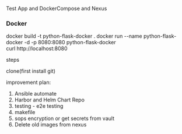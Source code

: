


Test App and DockerCompose and Nexus
### Docker
docker build -t python-flask-docker .
docker run --name python-flask-docker   -d -p 8080:8080 python-flask-docker  
curl http://localhost:8080

steps 

clone(first install git)



improvement plan: 

1. Ansible automate
2. Harbor and Helm Chart Repo
3. testing - e2e testing  
4. makefile  
5. sops encryption or get secrets from vault
6. Delete old images from nexus 

